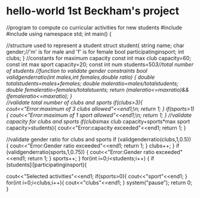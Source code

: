 # hello-world 1st Beckham's project
//program to compute co curricular activities for new students
#include <iostream>
#include <string>
using namespace std;
int main()
{

//structure used to represent a student
  struct student{ 
  string name;
  char gender;//'m' is for male and 'f' is for female
  bool participatinginsport;
  int clubs;
}
//constants for maximum capacity
    const int max club capacity=60;
    const int max sport capacity=20;
    const int num students=50*3//total number of students
//function to validate gender constraints 
    bool validgenderratio(int males,int females,double ratio)
{
  double totalstudents=males+females;
  double maleratio=males/totalstudents;
  double femaleratio=females/totalstuents;
  return (maleratio<=maxratio)&&(femaleratio<=maxratio);
}  
//validate total number of clubs and sports
  if(clubs>3){
  cout<<"Error:maximum of 3 clubs allowed"<<end1;\n;
  return 1;
  }
  if(sports>1){
  cout<<"Error:maximum of 1 sport allowed"<<end1;\n;
  return 1;
  }
//validate capacity for clubs and sports
  if(clubs*max club capacity+sports*max sport capacity>students){
  cout<<"Error:capacity exceeded"<<end1;
  return 1;
  }

//validate gender ratio for clubs and sports
  if
  (validgenderratio(clubs,1,0.5))
  {
  cout<<"Error:Gender ratio exceeded"<<end1;
  return 1;
  }
  clubs++;
  }
  if
  (validgenderratio(sports,1,0.75))
  {
  cout<<"Error:Gender ratio exceeded"<<end1;
  return 1;
  }
  sports++;
  }
  for(int i=0;i<students;i++)
  {
  if 
  (students[i]participatinginsport){

  cout<<"Selected activities"<<end1;
  if(sports>0){
  cout<<"sport"<<end1;
  }
  for(int i=0;i<clubs;i++){
  cout<<"clubs"<<end1;
  }
  system("pause");
  return 0;
  }
  
  
  
  
  

